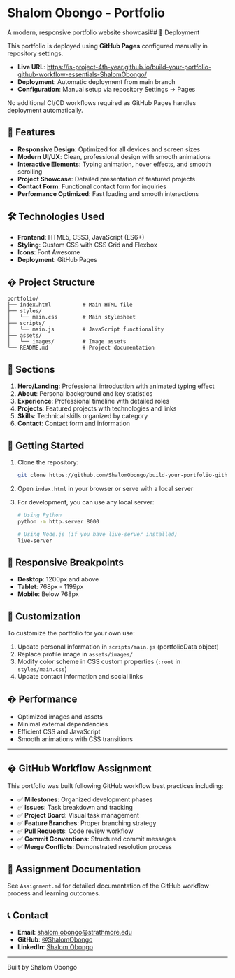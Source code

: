 # Shalom Obongo - Portfolio

A modern, responsive portfolio website showcasi## 🚀 Deployment

This portfolio is deployed using **GitHub Pages** configured manually in repository settings.

- **Live URL**: https://is-project-4th-year.github.io/build-your-portfolio-github-workflow-essentials-ShalomObongo/
- **Deployment**: Automatic deployment from main branch
- **Configuration**: Manual setup via repository Settings → Pages

No additional CI/CD workflows required as GitHub Pages handles deployment automatically.

## 🚀 Features

- **Responsive Design**: Optimized for all devices and screen sizes
- **Modern UI/UX**: Clean, professional design with smooth animations
- **Interactive Elements**: Typing animation, hover effects, and smooth scrolling
- **Project Showcase**: Detailed presentation of featured projects
- **Contact Form**: Functional contact form for inquiries
- **Performance Optimized**: Fast loading and smooth interactions

## 🛠️ Technologies Used

- **Frontend**: HTML5, CSS3, JavaScript (ES6+)
- **Styling**: Custom CSS with CSS Grid and Flexbox
- **Icons**: Font Awesome
- **Deployment**: GitHub Pages

## � Project Structure

```
portfolio/
├── index.html          # Main HTML file
├── styles/
│   └── main.css        # Main stylesheet
├── scripts/
│   └── main.js         # JavaScript functionality
├── assets/
│   └── images/         # Image assets
└── README.md           # Project documentation
```

## 🌟 Sections

1. **Hero/Landing**: Professional introduction with animated typing effect
2. **About**: Personal background and key statistics
3. **Experience**: Professional timeline with detailed roles
4. **Projects**: Featured projects with technologies and links
5. **Skills**: Technical skills organized by category
6. **Contact**: Contact form and information

## 🚀 Getting Started

1. Clone the repository:
   ```bash
   git clone https://github.com/ShalomObongo/build-your-portfolio-github-workflow-essentials-ShalomObongo.git
   ```

2. Open `index.html` in your browser or serve with a local server

3. For development, you can use any local server:
   ```bash
   # Using Python
   python -m http.server 8000
   
   # Using Node.js (if you have live-server installed)
   live-server
   ```

## 📱 Responsive Breakpoints

- **Desktop**: 1200px and above
- **Tablet**: 768px - 1199px
- **Mobile**: Below 768px

## 🔧 Customization

To customize the portfolio for your own use:

1. Update personal information in `scripts/main.js` (portfolioData object)
2. Replace profile image in `assets/images/`
3. Modify color scheme in CSS custom properties (`:root` in `styles/main.css`)
4. Update contact information and social links

## � Performance

- Optimized images and assets
- Minimal external dependencies
- Efficient CSS and JavaScript
- Smooth animations with CSS transitions

---

## � GitHub Workflow Assignment

This portfolio was built following GitHub workflow best practices including:

- ✅ **Milestones**: Organized development phases
- ✅ **Issues**: Task breakdown and tracking
- ✅ **Project Board**: Visual task management
- ✅ **Feature Branches**: Proper branching strategy
- ✅ **Pull Requests**: Code review workflow
- ✅ **Commit Conventions**: Structured commit messages
- ✅ **Merge Conflicts**: Demonstrated resolution process

## 📄 Assignment Documentation

See `Assignment.md` for detailed documentation of the GitHub workflow process and learning outcomes.

## 📞 Contact

- **Email**: shalom.obongo@strathmore.edu
- **GitHub**: [@ShalomObongo](https://github.com/ShalomObongo)
- **LinkedIn**: [Shalom Obongo](https://www.linkedin.com/in/shalom-obongo)

---

Built by Shalom Obongo



